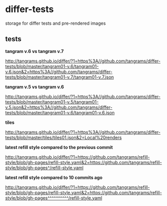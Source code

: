 # differ-tests
storage for differ tests and pre-rendered images

## tests

**tangram v.6 vs tangram v.7**

http://tangrams.github.io/differ/?1=https%3A//github.com/tangrams/differ-tests/blob/master/tangram01-v.6/tangram01-v.6.json&2=https%3A//github.com/tangrams/differ-tests/blob/master/tangram01-v.7/tangram01-v.7.json

**tangram v.5 vs tangram v.6**

http://tangrams.github.io/differ/?1=https%3A//github.com/tangrams/differ-tests/blob/master/tangram01-v.5/tangram01-v.5.json&2=https%3A//github.com/tangrams/differ-tests/blob/master/tangram01-v.6/tangram01-v.6.json

**tiles**

http://tangrams.github.io/differ/?1=https%3A//github.com/tangrams/differ-tests/blob/master/tiles/tiles01.json&2=Local%20renders

**latest refill style compared to the previous commit**

http://tangrams.github.io/differ/?1=https://github.com/tangrams/refill-style/blob/gh-pages/refill-style.yaml&2=https://github.com/tangrams/refill-style/blob/gh-pages^/refill-style.yaml

**latest refill style compared to 10 commits ago**

http://tangrams.github.io/differ/?1=https://github.com/tangrams/refill-style/blob/gh-pages/refill-style.yaml&2=https://github.com/tangrams/refill-style/blob/gh-pages^^^^^^^^^^/refill-style.yaml
